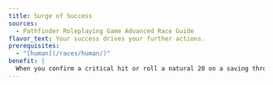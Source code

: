 ```yaml
---
title: Surge of Success
sources:
  - Pathfinder Roleplaying Game Advanced Race Guide
flavor_text: Your success drives your further actions.
prerequisites:
  - "[human](/races/human/)"
benefit: |
  When you confirm a critical hit or roll a natural 20 on a saving throw, you gain a +2 circumstance bonus on a single attack roll, saving throw, skill check, or ability check of your choice before the end of your next turn. You must choose to use this bonus before you make the attack roll, saving throw, skill check, or ability check.
---
```


